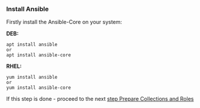 ### Install Ansible

Firstly install the Ansible-Core on your system:

**DEB:**
```
apt install ansible
or
apt install ansible-core
```

**RHEL:**
```
yum install ansible
or
yum install ansible-core
```

If this step is done - proceed to the next [step Prepare Collections and Roles](02-prepare-collections-and-roles.md)
